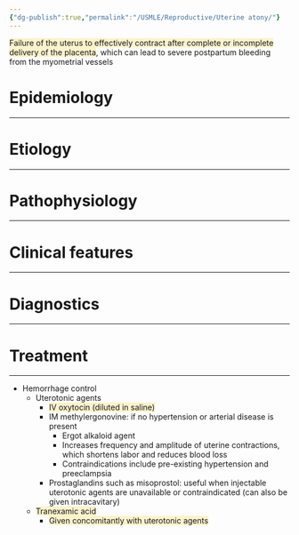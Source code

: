 ```yaml
---
{"dg-publish":true,"permalink":"/USMLE/Reproductive/Uterine atony/"}
---
```


<span style="background:rgba(240, 200, 0, 0.2)">Failure of the uterus to effectively contract after complete or incomplete delivery of the placenta</span>, which can lead to severe postpartum bleeding from the myometrial vessels
# Epidemiology
---


# Etiology
---


# Pathophysiology
---


# Clinical features
---


# Diagnostics
---


# Treatment
---
- Hemorrhage control
	- Uterotonic agents
		- <span style="background:rgba(240, 200, 0, 0.2)">IV oxytocin (diluted in saline)</span>
		- IM methylergonovine: if no hypertension or arterial disease is present
			- Ergot alkaloid agent
			- Increases frequency and amplitude of uterine contractions, which shortens labor and reduces blood loss
			- Contraindications include pre-existing hypertension and preeclampsia
		- Prostaglandins such as misoprostol: useful when injectable uterotonic agents are unavailable or contraindicated (can also be given intracavitary)
	- <span style="background:rgba(240, 200, 0, 0.2)">Tranexamic acid</span>
		- <span style="background:rgba(240, 200, 0, 0.2)">Given concomitantly with uterotonic agents</span>
